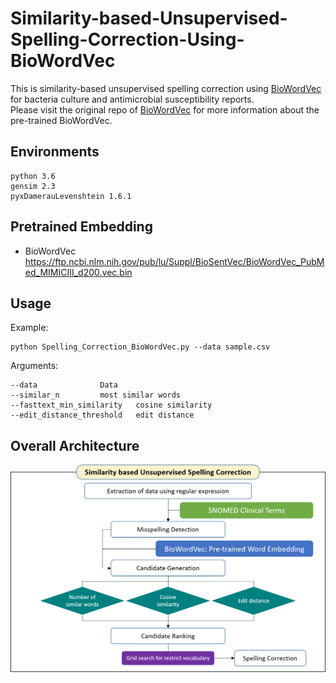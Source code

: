 # Similarity-based-Unsupervised-Spelling-Correction-Using-BioWordVec

This is similarity-based unsupervised spelling correction using [BioWordVec] for bacteria culture and antimicrobial susceptibility reports.  
Please visit the original repo of [BioWordVec] for more information about the pre-trained BioWordVec.  

## Environments
	python 3.6
  	gensim 2.3
	pyxDamerauLevenshtein 1.6.1
	
## Pretrained Embedding
* BioWordVec  
https://ftp.ncbi.nlm.nih.gov/pub/lu/Suppl/BioSentVec/BioWordVec_PubMed_MIMICIII_d200.vec.bin

## Usage

Example:  

	python Spelling_Correction_BioWordVec.py --data sample.csv

Arguments:  

	--data				Data  
	--similar_n			most similar words 
	--fasttext_min_similarity	cosine similarity 
	--edit_distance_threshold	edit distance  


## Overall Architecture
![screensh](./img/architecture.png)

[BioWordVec]: https://github.com/ncbi-nlp/BioWordVec
